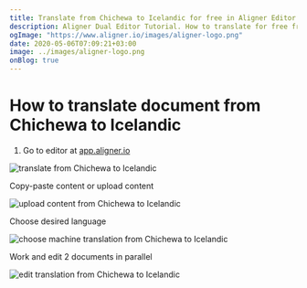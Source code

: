 ```yaml
---
title: Translate from Chichewa to Icelandic for free in Aligner Editor
description: Aligner Dual Editor Tutorial. How to translate for free from Chichewa to Icelandic. Aligner is multilingual document management platform. 
ogImage: "https://www.aligner.io/images/aligner-logo.png"
date: 2020-05-06T07:09:21+03:00
image: ../images/aligner-logo.png
onBlog: true
---
```


# How to translate document from Chichewa to Icelandic

1. Go to editor at [app.aligner.io](https://app.aligner.io "Aligner App web page")

![translate from Chichewa to Icelandic](../aligner-blank-editor.png "translate from Chichewa to Icelandic")

Copy-paste content or upload content

![upload content from Chichewa to Icelandic](../aligner-uploaded-document.png "upload content from Chichewa to Icelandic")

Choose desired language

![choose machine translation from Chichewa to Icelandic](../aligner-language-dropdown.png "choose machine translation from Chichewa to Icelandic")

Work and edit 2 documents in parallel

![edit translation from Chichewa to Icelandic](../aligner-double-sitded-editor.png "edit translation from Chichewa to Icelandic")

